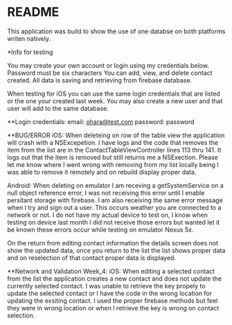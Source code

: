 # README #

This application was build to show the use of one databse on both platforms writen natively.

*Info for testing

You may create your own account or login using my credentials below. Password must be six characters
You can add, view, and delete contact created. All data is saving and retrieving from firebase database.

When testing for iOS you can use the same login credentials that are listed or the one your created last week. 
You may also create a new user and that user will add to the same database. 

**Login credentials:
email: ohara@test.com
password: password

**BUG/ERROR
iOS:
When deleteing on row of the table view the application will crash with a NSExcepetion. I have logs and the
code that removes the item from the list are in the ContactTableViewController lines 113 thru 141. It logs out
that the item is removed but still returns me a NSExection. Please let me know where I went wrong with removing
from my list locally being I was able to remove it remotely and on rebuild display proper data.

Android:
When deleting on emulator I am receving a getSystemService on a null object reference error, I was not
receiving this error until I enable persitant storage with firebase. I am also receiving the same error message
when I try and sign out a user. This occurs weather you are connected to a network or not. I do not have my
actual device to test on, I know when testing on device last month I did not receive those errors but wanted
let it be known these errors occur while testing on emulator Nexus 5x.

On the return from editing contact information the details screen does not show the updated data, once you
return to the list the list shows proper data and on reselection of that contact proper data is displayed.

**Network and Validation Week_4:
iOS: 
When editing a selected contact from the list the application creates a new contact and does not update the
currently selected contact. I was unable to retrieve the key propely to update the selected contact or I have
the code in the wrong location for updating the exsiting contact. I used the proper firebase methods but feel
they were in wrong location or when I retrieve the key is wrong on contact selection.
